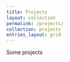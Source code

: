 ```yaml
---
title: Projects
layout: collection
permalink: /projects/
collection: projects
entries_layout: grid
---
```


Some projects
